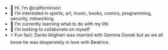 - 👋 Hi, I’m @californinson
- 👀 I’m interested in sports, art, music, books, comics, programming, security, networking
- 🌱 I’m currently learning what to do with my life
- 💞️ I’m looking to collaborate on myself
- ⚡ Fun fact: Dante Alighieri was married with Gemma Donati but as we all know he was desperetely in love with Beatrice.

<!---
californinson/californinson is a ✨ special ✨ repository because its `README.md` (this file) appears on your GitHub profile.
You can click the Preview link to take a look at your changes.
--->
